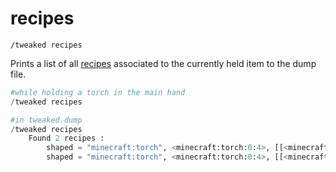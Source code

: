 # recipes

`/tweaked recipes`

Prints a list of all [recipes](/arguments/recipe/) associated to the currently held item to the dump file.

```python
#while holding a torch in the main hand
/tweaked recipes

#in tweaked.dump
/tweaked recipes
	Found 2 recipes :
		shaped = "minecraft:torch", <minecraft:torch:0:4>, [[<minecraft:coal>][<stickWood>]]
		shaped = "minecraft:torch", <minecraft:torch:0:4>, [[<minecraft:coal:1>][<stickWood>]]
```